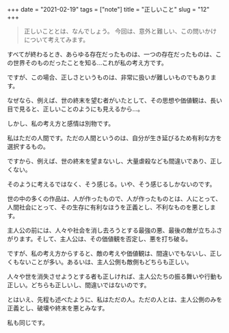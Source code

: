 +++
date = "2021-02-19"
tags = ["note"]
title = "正しいこと"
slug = "12"
+++

> 正しいこととは、なんでしょう。
> 今回は、意外と難しい、この問いかけについて考えてみます。

すべてが終わるとき、あらゆる存在だったものは、一つの存在だったものは、この世界そのものだったことを知る...これが私の考え方です。

ですが、この場合、正しさというものは、非常に扱いが難しいものでもあります。

なぜなら、例えば、世の終末を望む者がいたとして、その思想や価値観は、長い目で見ると、正しいことのようにも見えるから...。

しかし、私の考え方と感情は別物です。

私はただの人間です。ただの人間というのは、自分が生き延びるため有利な方を選択するもの。

ですから、例えば、世の終末を望まないし、大量虐殺なども間違いであり、正しくない。

そのように考えるではなく、そう感じる。いや、そう感じるしかないのです。

世の中の多くの作品は、人が作ったもので、人が作ったものとは、人にとって、人間社会にとって、その生存に有利なほうを正義とし、不利なものを悪とします。

主人公の前には、人々や社会を消し去ろうとする最強の悪、最後の敵が立ちふさがります。そして、主人公は、その価値観を否定し、悪を打ち破る。

ですが、私の考え方からすると、敵の考えや価値観は、間違いでもないし、正しくもないことが多い。あるいは、主人公側も敵側もどちらも正しい。

人々や世を消失させようとする者も正しければ、主人公たちの振る舞いや行動も正しい。どちらも正しいし、間違いではないのです。

とはいえ、先程も述べたように、私はただの人。ただの人とは、主人公側のみを正義とし、破壊や終末を悪とみなす。

私も同じです。

